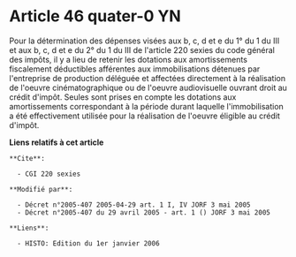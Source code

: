 # Article 46 quater-0 YN

Pour la détermination des dépenses visées aux b, c, d et e du 1° du 1 du III et aux b, c, d et e du 2° du 1 du III de
l'article 220 sexies du code général des impôts, il y a lieu de retenir les dotations aux amortissements fiscalement
déductibles afférentes aux immobilisations détenues par l'entreprise de production déléguée et affectées directement à la
réalisation de l'oeuvre cinématographique ou de l'oeuvre audiovisuelle ouvrant droit au crédit d'impôt. Seules sont prises en
compte les dotations aux amortissements correspondant à la période durant laquelle l'immobilisation a été effectivement
utilisée pour la réalisation de l'oeuvre éligible au crédit d'impôt.

**Liens relatifs à cet article**

	**Cite**:

	  - CGI 220 sexies

	**Modifié par**:

	  - Décret n°2005-407 2005-04-29 art. 1 I, IV JORF 3 mai 2005
	  - Décret n°2005-407 du 29 avril 2005 - art. 1 () JORF 3 mai 2005

	**Liens**:

	  - HISTO: Edition du 1er janvier 2006
